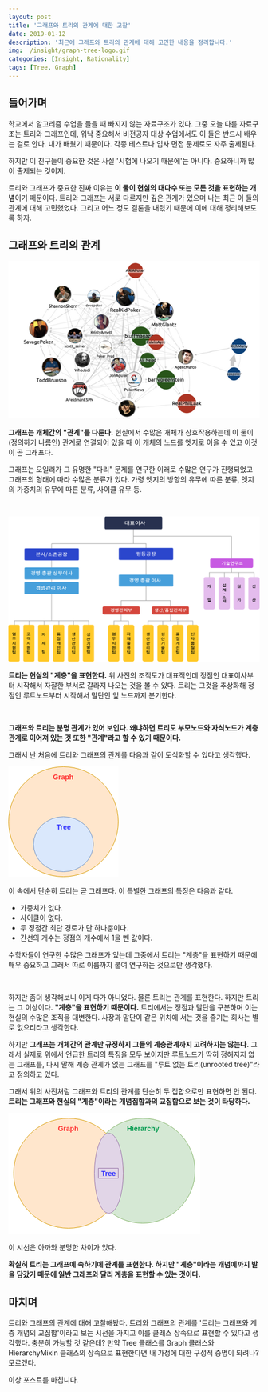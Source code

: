```yaml
---
layout: post
title: '그래프와 트리의 관계에 대한 고찰'
date: 2019-01-12
description: '최근에 그래프와 트리의 관계에 대해 고민한 내용을 정리합니다.'
img:  /insight/graph-tree-logo.gif
categories: [Insight, Rationality]
tags: [Tree, Graph]
---
```


## 들어가며


학교에서 알고리즘 수업을 들을 때 빠지지 않는 자료구조가 있다. 그중 오늘 다룰 자료구조는 트리와 그래프인데, 워낙 중요해서 비전공자 대상 수업에서도 이 둘은 반드시 배우는 걸로 안다. 내가 배웠기 때문이다. 각종 테스트나 입사 면접 문제로도 자주 출제된다.

하지만 이 친구들이 중요한 것은 사실 '시험에 나오기 때문에'는 아니다. 중요하니까 많이 출제되는 것이지.  

트리와 그래프가 중요한 진짜 이유는 **이 둘이 현실의 대다수 또는 모든 것을 표현하는 개념**이기 때문이다. 트리와 그래프는 서로 다르지만 깊은 관계가 있으며 나는 최근 이 둘의 관계에 대해 고민했었다. 그리고 어느 정도 결론을 내렸기 때문에 이에 대해 정리해보도록 하자.


## 그래프와 트리의 관계

![social network graph](/assets/img/insight/graph-tree-graph.png)

**그래프는 개체간의 "관계"를 다룬다.** 현실에서 수많은 개체가 상호작용하는데 이 둘이 (정의하기 나름인) 관계로 연결되어 있을 때 이 개체의 노드를 엣지로 이을 수 있고 이것이 곧 그래프다.

그래프는 오일러가 그 유명한 "다리" 문제를 연구한 이래로 수많은 연구가 진행되었고 그래프의 형태에 따라 수많은 분류가 있다. 가령 엣지의 방향의 유무에 따른 분류, 엣지의 가중치의 유무에 따른 분류, 사이클 유무 등.

<br>

![graph-tree-tree.png](/assets/img/insight/graph-tree-tree.png)

**트리는 현실의 "계층"을 표현한다.** 위 사진의 조직도가 대표적인데 정점인 대표이사부터 시작해서 자잘한 부서로 갈라져 나오는 것을 볼 수 있다. 트리는 그것을 추상화해 정점인 루트노드부터 시작해서 말단인 잎 노드까지 분기한다. 

<br>

**그래프와 트리는 분명 관계가 있어 보인다. 왜냐하면 트리도 부모노드와 자식노드가 계층관계로 이어져 있는 것 또한 "관계"라고 할 수 있기 때문이다.**   

그래서 난 처음에 트리와 그래프의 관계를 다음과 같이 도식화할 수 있다고 생각했다.

![graph tree inheritance](/assets/img/insight/graph-tree-inheritance.png)


이 속에서 단순히 트리는 곧 그래프다. 이 특별한 그래프의 특징은 다음과 같다.


* 가중치가 없다.
* 사이클이 없다.
* 두 정점간 최단 경로가 단 하나뿐이다.
* 간선의 개수는 정점의 개수에서 1을 뺀 값이다.

수학자들이 연구한 수많은 그래프가 있는데 그중에서 트리는 "계층"을 표현하기 때문에 매우 중요하고 그래서 따로 이름까지 붙여 연구하는 것으로만 생각했다.


<br>

하지만 좀더 생각해보니 이게 다가 아니었다. 물론 트리는 관계를 표현한다. 하지만 트리는 그 이상이다. **"계층"을 표현하기 때문이다.** 트리에서는 정점과 말단을 구분하며 이는 현실의 수많은 조직을 대변한다. 사장과 말단이 같은 위치에 서는 것을 즐기는 회사는 별로 없으리라고 생각한다.

하지만 **그래프는 개체간의 관계만 규정하지 그들의 계층관계까지 고려하지는 않는다.** 그래서 실제로 위에서 언급한 트리의 특징을 모두 보이지만 루트노드가 딱히 정해지지 없는 그래프를, 다시 말해 계층 관계가 없는 그래프를 "루트 없는 트리(unrooted tree)"라고 정의하고 있다.

그래서 위의 사진처럼 그래프와 트리의 관계를 단순히 두 집합으로만 표현하면 안 된다. **트리는 그래프와 현실의 "계층"이라는 개념집합과의 교집합으로 보는 것이 타당하다.**

![graph and tree multi-inheritance](/assets/img/insight/graph-tree-multi.png)

이 시선은 아까와 분명한 차이가 있다.

**확실히 트리는 그래프에 속하기에 관계를 표현한다. 하지만 "계층"이라는 개념에까지 발을 담갔기 때문에 일반 그래프와 달리 계층을 표현할 수 있는 것이다.**


## 마치며

트리와 그래프의 관계에 대해 고찰해봤다. 트리와 그래프의 관계를 '트리는 그래프와 계층 개념의 교집합'이라고 보는 시선을 가지고 이를 클래스 상속으로 표현할 수 있다고 생각했다. 충분히 가능할 것 같은데? 만약 Tree 클래스를 Graph 클래스와 HierarchyMixin 클래스의 상속으로 표현한다면 내 가정에 대한 구성적 증명이 되려나? 모르겠다. 

이상 포스트를 마칩니다.
